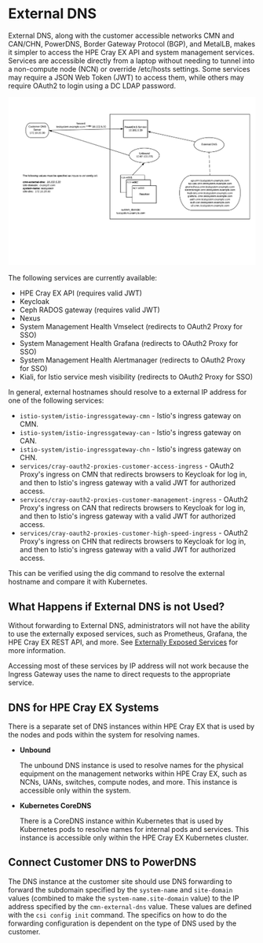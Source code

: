 # External DNS

External DNS, along with the customer accessible networks CMN and CAN/CHN, PowerDNS, Border Gateway Protocol \(BGP\), and MetalLB, makes it simpler to access the HPE Cray EX API and system management services.
Services are accessible directly from a laptop without needing to tunnel into a non-compute node \(NCN\) or override /etc/hosts settings. Some services may require a JSON Web Token \(JWT\) to access them, while
others may require OAuth2 to login using a DC LDAP password.

![External DNS](../../../img/operations/ExternalDNS.png "External DNS")

The following services are currently available:

- HPE Cray EX API \(requires valid JWT\)
- Keycloak
- Ceph RADOS gateway \(requires valid JWT\)
- Nexus
- System Management Health Vmselect \(redirects to OAuth2 Proxy for SSO\)
- System Management Health Grafana \(redirects to OAuth2 Proxy for SSO\)
- System Management Health Alertmanager \(redirects to OAuth2 Proxy for SSO\)
- Kiali, for Istio service mesh visibility \(redirects to OAuth2 Proxy for SSO\)

In general, external hostnames should resolve to a external IP address for one of the following services:

- `istio-system/istio-ingressgateway-cmn` - Istio's ingress gateway on CMN.
- `istio-system/istio-ingressgateway-can` - Istio's ingress gateway on CAN.
- `istio-system/istio-ingressgateway-chn` - Istio's ingress gateway on CHN.
- `services/cray-oauth2-proxies-customer-access-ingress` - OAuth2 Proxy's ingress on CMN that redirects browsers to Keycloak for log in, and then to Istio's ingress gateway with a valid JWT for authorized access.
- `services/cray-oauth2-proxies-customer-management-ingress` - OAuth2 Proxy's ingress on CAN that redirects browsers to Keycloak for log in, and then to Istio's ingress gateway with a valid JWT for authorized access.
- `services/cray-oauth2-proxies-customer-high-speed-ingress` - OAuth2 Proxy's ingress on CHN that redirects browsers to Keycloak for log in, and then to Istio's ingress gateway with a valid JWT for authorized access.

This can be verified using the dig command to resolve the external hostname and compare it with Kubernetes.

## What Happens if External DNS is not Used?

Without forwarding to External DNS, administrators will not have the ability to use the externally exposed services, such as Prometheus, Grafana, the HPE Cray EX REST API, and more.
See [Externally Exposed Services](../customer_accessible_networks/Externally_Exposed_Services.md) for more information.

Accessing most of these services by IP address will not work because the Ingress Gateway uses the name to direct requests to the appropriate service.

## DNS for HPE Cray EX Systems

There is a separate set of DNS instances within HPE Cray EX that is used by the nodes and pods within the system for resolving names.

- **Unbound**

    The unbound DNS instance is used to resolve names for the physical equipment on the management networks within HPE Cray EX, such as NCNs, UANs, switches, compute nodes, and more. This instance is accessible only within the system.

- **Kubernetes CoreDNS**

    There is a CoreDNS instance within Kubernetes that is used by Kubernetes pods to resolve names for internal pods and services. This instance is accessible only within the HPE Cray EX Kubernetes cluster.

## Connect Customer DNS to PowerDNS

The DNS instance at the customer site should use DNS forwarding to forward the subdomain specified by the `system-name` and `site-domain` values \(combined to make the `system-name.site-domain` value\) to the IP
address specified by the `cmn-external-dns` value. These values are defined with the `csi config init` command. The specifics on how to do the forwarding configuration is dependent on the type of DNS used by the
customer.
